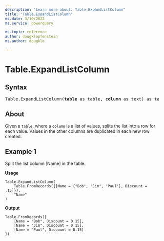 ```yaml
---
description: "Learn more about: Table.ExpandListColumn"
title: "Table.ExpandListColumn"
ms.date: 3/10/2022
ms.service: powerquery

ms.topic: reference
author: dougklopfenstein
ms.author: dougklo

---
```

# Table.ExpandListColumn

## Syntax

<pre>
Table.ExpandListColumn(<b>table</b> as table, <b>column</b> as text) as table
</pre>
  
## About

Given a `table`, where a `column` is a list of values, splits the list into a row for each value. Values in the other columns are duplicated in each new row created.

## Example 1

Split the list column [Name] in the table.

**Usage**

```powerquery-m
Table.ExpandListColumn(
    Table.FromRecords({[Name = {"Bob", "Jim", "Paul"}, Discount = .15]}),
    "Name"
)
```

**Output**

```powerquery-m
Table.FromRecords({
    [Name = "Bob", Discount = 0.15],
    [Name = "Jim", Discount = 0.15],
    [Name = "Paul", Discount = 0.15]
})
```
